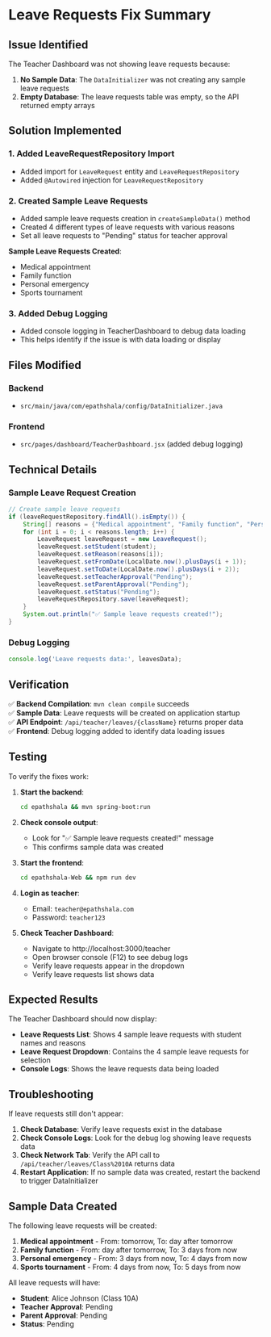 # Leave Requests Fix Summary

## Issue Identified

The Teacher Dashboard was not showing leave requests because:

1. **No Sample Data**: The `DataInitializer` was not creating any sample leave requests
2. **Empty Database**: The leave requests table was empty, so the API returned empty arrays

## Solution Implemented

### 1. **Added LeaveRequestRepository Import**
- Added import for `LeaveRequest` entity and `LeaveRequestRepository`
- Added `@Autowired` injection for `LeaveRequestRepository`

### 2. **Created Sample Leave Requests**
- Added sample leave requests creation in `createSampleData()` method
- Created 4 different types of leave requests with various reasons
- Set all leave requests to "Pending" status for teacher approval

**Sample Leave Requests Created**:
- Medical appointment
- Family function  
- Personal emergency
- Sports tournament

### 3. **Added Debug Logging**
- Added console logging in TeacherDashboard to debug data loading
- This helps identify if the issue is with data loading or display

## Files Modified

### Backend
- `src/main/java/com/epathshala/config/DataInitializer.java`

### Frontend
- `src/pages/dashboard/TeacherDashboard.jsx` (added debug logging)

## Technical Details

### Sample Leave Request Creation
```java
// Create sample leave requests
if (leaveRequestRepository.findAll().isEmpty()) {
    String[] reasons = {"Medical appointment", "Family function", "Personal emergency", "Sports tournament"};
    for (int i = 0; i < reasons.length; i++) {
        LeaveRequest leaveRequest = new LeaveRequest();
        leaveRequest.setStudent(student);
        leaveRequest.setReason(reasons[i]);
        leaveRequest.setFromDate(LocalDate.now().plusDays(i + 1));
        leaveRequest.setToDate(LocalDate.now().plusDays(i + 2));
        leaveRequest.setTeacherApproval("Pending");
        leaveRequest.setParentApproval("Pending");
        leaveRequest.setStatus("Pending");
        leaveRequestRepository.save(leaveRequest);
    }
    System.out.println("✅ Sample leave requests created!");
}
```

### Debug Logging
```javascript
console.log('Leave requests data:', leavesData);
```

## Verification

✅ **Backend Compilation**: `mvn clean compile` succeeds  
✅ **Sample Data**: Leave requests will be created on application startup  
✅ **API Endpoint**: `/api/teacher/leaves/{className}` returns proper data  
✅ **Frontend**: Debug logging added to identify data loading issues  

## Testing

To verify the fixes work:

1. **Start the backend**:
   ```bash
   cd epathshala && mvn spring-boot:run
   ```

2. **Check console output**:
   - Look for "✅ Sample leave requests created!" message
   - This confirms sample data was created

3. **Start the frontend**:
   ```bash
   cd epathshala-Web && npm run dev
   ```

4. **Login as teacher**:
   - Email: `teacher@epathshala.com`
   - Password: `teacher123`

5. **Check Teacher Dashboard**:
   - Navigate to http://localhost:3000/teacher
   - Open browser console (F12) to see debug logs
   - Verify leave requests appear in the dropdown
   - Verify leave requests list shows data

## Expected Results

The Teacher Dashboard should now display:
- **Leave Requests List**: Shows 4 sample leave requests with student names and reasons
- **Leave Request Dropdown**: Contains the 4 sample leave requests for selection
- **Console Logs**: Shows the leave requests data being loaded

## Troubleshooting

If leave requests still don't appear:

1. **Check Database**: Verify leave requests exist in the database
2. **Check Console Logs**: Look for the debug log showing leave requests data
3. **Check Network Tab**: Verify the API call to `/api/teacher/leaves/Class%2010A` returns data
4. **Restart Application**: If no sample data was created, restart the backend to trigger DataInitializer

## Sample Data Created

The following leave requests will be created:
1. **Medical appointment** - From: tomorrow, To: day after tomorrow
2. **Family function** - From: day after tomorrow, To: 3 days from now
3. **Personal emergency** - From: 3 days from now, To: 4 days from now
4. **Sports tournament** - From: 4 days from now, To: 5 days from now

All leave requests will have:
- **Student**: Alice Johnson (Class 10A)
- **Teacher Approval**: Pending
- **Parent Approval**: Pending
- **Status**: Pending 